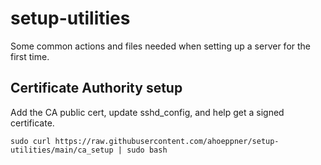# setup-utilities
Some common actions and files needed when setting up a server for the first time.

## Certificate Authority setup
Add the CA public cert, update sshd_config, and help get a signed certificate.

```
sudo curl https://raw.githubusercontent.com/ahoeppner/setup-utilities/main/ca_setup | sudo bash
```
